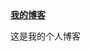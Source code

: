
  <div class="col-sm-3">
    <div class="xe-widget xe-conversations box2 label-info" onclick="window.open('https://blog.w1ndys.top', '_blank')" data-toggle="tooltip" data-placement="bottom" title="" data-original-title="https://blog.w1ndys.top">
      <div class="xe-comment-entry">
        <a class="xe-user-img">
          <img data-src="https://blog.w1ndys.top/img/logo/700/whiten.png" class="lozad img-circle" width="40">
        </a>
        <div class="xe-comment">
          <a href="#" class="xe-user-name overflowClip_1">
            <strong>我的博客</strong>
          </a>
          <p class="overflowClip_2">这是我的个人博客</p>
        </div>
      </div>
    </div>
  </div>